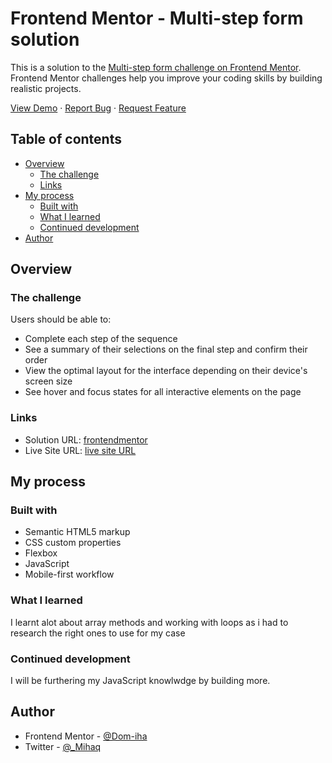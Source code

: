 # Frontend Mentor - Multi-step form solution

This is a solution to the [Multi-step form challenge on Frontend Mentor](https://www.frontendmentor.io/challenges/multistep-form-YVAnSdqQBJ). Frontend Mentor challenges help you improve your coding skills by building realistic projects. 


<a href="https://dom-iha.github.io/space-tourism-website/">View Demo</a>
    ·
    <a href="https://github.com/Dom-iha/Multi-step-form/issues" target="_blank">Report Bug</a>
    ·
    <a href="https://github.com/Dom-iha/Multi-step-form/issues" target="_blank">Request Feature</a>

## Table of contents

- [Overview](#overview)
  - [The challenge](#the-challenge)
  - [Links](#links)
- [My process](#my-process)
  - [Built with](#built-with)
  - [What I learned](#what-i-learned)
  - [Continued development](#continued-development)
- [Author](#author)



## Overview

### The challenge

Users should be able to:

- Complete each step of the sequence
- See a summary of their selections on the final step and confirm their order
- View the optimal layout for the interface depending on their device's screen size
- See hover and focus states for all interactive elements on the page

### Links

- Solution URL: [frontendmentor](https://www.frontendmentor.io/solutions/multistep-form-YWjY9ctzuj)
- Live Site URL: [live site URL](dom-iha.github.io/Multi-step-form/)

## My process

### Built with

- Semantic HTML5 markup
- CSS custom properties
- Flexbox
- JavaScript 
- Mobile-first workflow 


### What I learned

I learnt alot about array methods and working with loops as i had to research the right ones to use for my case

### Continued development

I will be furthering my JavaScript knowlwdge by building more. 

## Author

- Frontend Mentor - [@Dom-iha](https://www.frontendmentor.io/profile/Dom-iha)
- Twitter - [@_Mihaq](https://www.twitter.com/_Mihaq)


